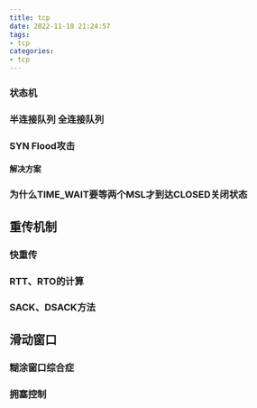 ```yaml
---
title: tcp
date: 2022-11-18 21:24:57
tags:
- tcp
categories:
- tcp
--- 
```

### 状态机
### 半连接队列 全连接队列

### SYN Flood攻击
#### 解决方案

### 为什么TIME_WAIT要等两个MSL才到达CLOSED关闭状态
## 重传机制
### 快重传
### RTT、RTO的计算
### SACK、DSACK方法

## 滑动窗口

### 糊涂窗口综合症
### 拥塞控制